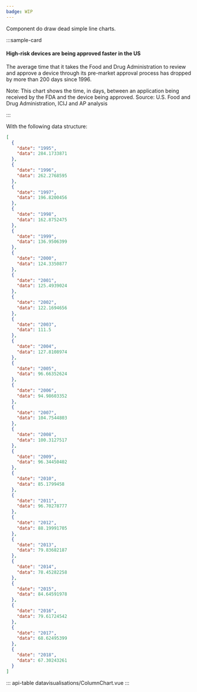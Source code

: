 ```yaml
---
badge: WIP
---
```


Component do draw dead simple line charts.

:::sample-card
<div class="m-4">
  <h4>
    High-risk devices are being approved faster in the US
  </h4>
  <p class="text-muted">
    The average time that it takes the Food and Drug Administration to review and approve a device through its pre-market   approval process has dropped by more than 200 days since 1996.
  </p>
  <line-chart :data="data" class="my-4" />
  <p class="text-muted small">
    Note: This chart shows the time, in days, between an application being received by the FDA and the device being approved. Source: U.S. Food and Drug Administration, ICIJ and AP analysis
  </p>
</div>
:::

With the following data structure:

```json
[
  {
    "date": "1995",
    "data": 284.1733871
  },
  {
    "date": "1996",
    "data": 262.2768595
  },
  {
    "date": "1997",
    "data": 196.8200456
  },
  {
    "date": "1998",
    "data": 162.8752475
  },
  {
    "date": "1999",
    "data": 136.9506399
  },
  {
    "date": "2000",
    "data": 124.3350877
  },
  {
    "date": "2001",
    "data": 125.4939024
  },
  {
    "date": "2002",
    "data": 122.1694656
  },
  {
    "date": "2003",
    "data": 111.5
  },
  {
    "date": "2004",
    "data": 127.8108974
  },
  {
    "date": "2005",
    "data": 96.66352624
  },
  {
    "date": "2006",
    "data": 94.98603352
  },
  {
    "date": "2007",
    "data": 104.7544803
  },
  {
    "date": "2008",
    "data": 100.3127517
  },
  {
    "date": "2009",
    "data": 96.34450402
  },
  {
    "date": "2010",
    "data": 85.1799458
  },
  {
    "date": "2011",
    "data": 96.70278777
  },
  {
    "date": "2012",
    "data": 88.19991705
  },
  {
    "date": "2013",
    "data": 79.83682187
  },
  {
    "date": "2014",
    "data": 78.45282258
  },
  {
    "date": "2015",
    "data": 84.64591978
  },
  {
    "date": "2016",
    "data": 79.61724542
  },
  {
    "date": "2017",
    "data": 68.62495399
  },
  {
    "date": "2018",
    "data": 67.30243261
  }
]
```

::: api-table datavisualisations/ColumnChart.vue :::

<script>
  export default {
    data () {
      return {
        data: [
          {
            "date": "1995",
            "value": 284.1733871
          },
          {
            "date": "1996",
            "value": 262.2768595
          },
          {
            "date": "1997",
            "value": 196.8200456
          },
          {
            "date": "1998",
            "value": 162.8752475
          },
          {
            "date": "1999",
            "value": 136.9506399
          },
          {
            "date": "2000",
            "value": 124.3350877
          },
          {
            "date": "2001",
            "value": 125.4939024
          },
          {
            "date": "2002",
            "value": 122.1694656
          },
          {
            "date": "2003",
            "value": 111.5
          },
          {
            "date": "2004",
            "value": 127.8108974
          },
          {
            "date": "2005",
            "value": 96.66352624
          },
          {
            "date": "2006",
            "value": 94.98603352
          },
          {
            "date": "2007",
            "value": 104.7544803
          },
          {
            "date": "2008",
            "value": 100.3127517
          },
          {
            "date": "2009",
            "value": 96.34450402
          },
          {
            "date": "2010",
            "value": 85.1799458
          },
          {
            "date": "2011",
            "value": 96.70278777
          },
          {
            "date": "2012",
            "value": 88.19991705
          },
          {
            "date": "2013",
            "value": 79.83682187
          },
          {
            "date": "2014",
            "value": 78.45282258
          },
          {
            "date": "2015",
            "value": 84.64591978
          },
          {
            "date": "2016",
            "value": 79.61724542
          },
          {
            "date": "2017",
            "value": 68.62495399
          },
          {
            "date": "2018",
            "value": 67.30243261
          }
        ]
      }
    }
  }
</script>
